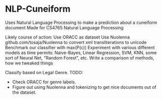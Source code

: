 # NLP-Cuneiform
Uses Natural Language Processing to make a prediction about a cuneiform document
Made for CS4765 Natural Language Processing

Likely course of action:
Use ORACC as dataset
Use Nuolenna github.com/tosaja/Nuolenna to convert xml transliterations to unicode
Benchmark our classifier with max(P(c))
Experiment with various different models as time permits: Naive-Bayes, Linear Regression, SVM, KNN,
 some sort of Neural Net, "Random Forest", etc. Write a comparison of methods, how we tweaked things
 
Classify based on Legal Genre.
TODO: 
- Check ORACC for genre labels.
- Figure out using Nuolenna and tokenizing to get nice documents out of the dataset.
